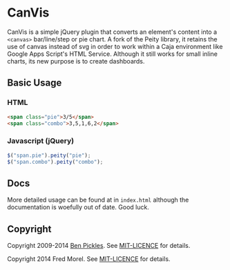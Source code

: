 # CanVis


CanVis is a simple jQuery plugin that converts an element's content into a `<canvas>` bar/line/step or pie chart. A fork of the Peity library, it retains the use of canvas instead of svg in order to work within a Caja environment like Google Apps Script's HTML Service. Although it still works for small inline charts, its new purpose is to create dashboards.

## Basic Usage

### HTML

```html
<span class="pie">3/5</span>
<span class="combo">3,5,1,6,2</span>
```

### Javascript (jQuery)

```js
$("span.pie").peity("pie");
$("span.combo").peity("combo");
```

## Docs

More detailed usage can be found at in `index.html` although the documentation is woefully out of date. Good luck.

## Copyright

Copyright 2009-2014 [Ben Pickles](http://benpickles.com/). See [MIT-LICENCE](https://github.com/benpickles/peity/blob/master/MIT-LICENCE) for details.

Copyright 2014 Fred Morel. See [MIT-LICENCE](https://github.com/fmorel90/peity/blob/master/MIT-LICENCE) for details.
